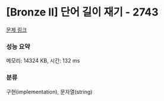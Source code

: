 # [Bronze II] 단어 길이 재기 - 2743 

[문제 링크](https://www.acmicpc.net/problem/2743) 

### 성능 요약

메모리: 14324 KB, 시간: 132 ms

### 분류

구현(implementation), 문자열(string)

